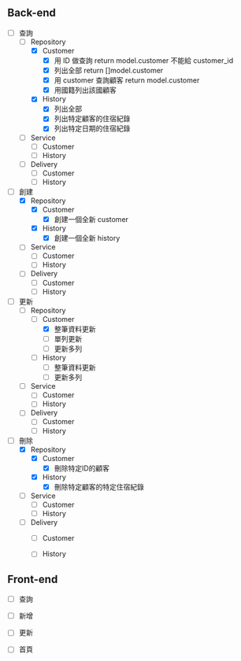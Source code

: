 ## Back-end
- [ ] 查詢
	- [ ] Repository
		- [x] Customer
			- [x] 用 ID 做查詢 return model.customer 不能給 customer_id
			- [x] 列出全部 return []model.customer
			- [x] 用 customer 查詢顧客 return model.customer
			- [x] 用國籍列出該國顧客
		- [x] History
			- [x] 列出全部
			- [x] 列出特定顧客的住宿紀錄
			- [x] 列出特定日期的住宿紀錄
	- [ ] Service
		- [ ] Customer
		- [ ] History
	- [ ] Delivery
		- [ ] Customer
		- [ ] History
- [ ] 創建
	- [x] Repository
		- [x] Customer
			- [x] 創建一個全新 customer
		- [x] History
			- [x] 創建一個全新 history
	- [ ] Service
		- [ ] Customer
		- [ ] History
	- [ ] Delivery
		- [ ] Customer
		- [ ] History
- [ ] 更新
	- [ ] Repository
		- [ ] Customer
			- [x] 整筆資料更新
			- [ ] 單列更新
			- [ ] 更新多列
		- [ ] History
			- [ ] 整筆資料更新
			- [ ] 更新多列
	- [ ] Service
		- [ ] Customer
		- [ ] History
	- [ ] Delivery
		- [ ] Customer
		- [ ] History
- [ ] 刪除
	- [x] Repository
		- [x] Customer
			- [x] 刪除特定ID的顧客 
		- [x] History
			- [x] 刪除特定顧客的特定住宿紀錄
	- [ ] Service
		- [ ] Customer
		- [ ] History
	- [ ] Delivery
		- [ ] Customer
		- [ ] History


## Front-end
- [ ] 查詢
- [ ] 新增
- [ ] 更新
- [ ] 首頁



